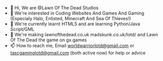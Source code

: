 - 👋 Hi, We are @Lawn Of The Dead Studios
- 👀 We're interested in Coding Websites And Games And Gaming (Especialy Halo, Enlisted, Minecraft And Sea Of Thieves!)
- 🌱 We're currently learnt HTML5 and are learning Python/Java Script/GML
- 💞️ We're making lawnofthedead.co.uk madskunk.co.uk/lotd/ and Lawn Of The Dead the game on gx.games
- 📫 How to reach me, Email worldwarriorlotd@gmail.com or tascgaminglotd@gmail.com (both active now) for help or advice
